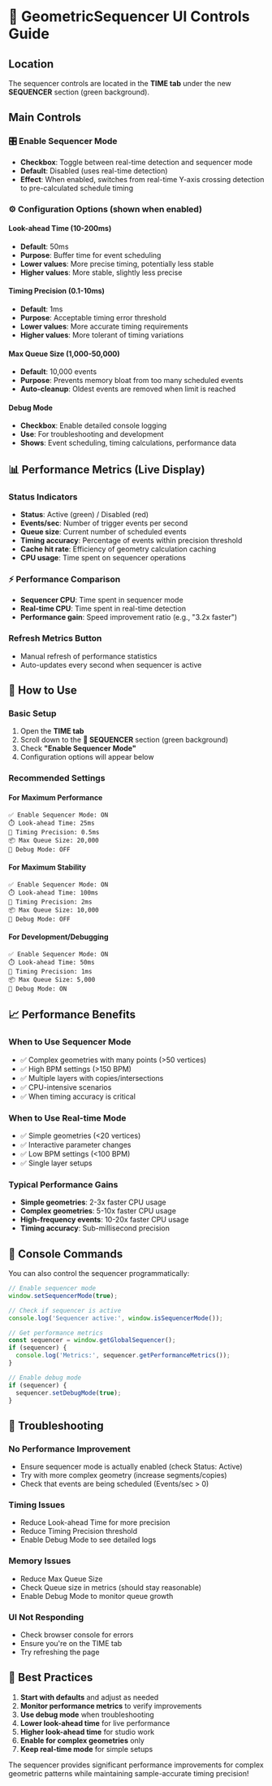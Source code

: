 # 🎯 GeometricSequencer UI Controls Guide

## Location
The sequencer controls are located in the **TIME tab** under the new **SEQUENCER** section (green background).

## Main Controls

### 🎛️ **Enable Sequencer Mode**
- **Checkbox**: Toggle between real-time detection and sequencer mode
- **Default**: Disabled (uses real-time detection)
- **Effect**: When enabled, switches from real-time Y-axis crossing detection to pre-calculated schedule timing

### ⚙️ **Configuration Options** (shown when enabled)

#### **Look-ahead Time (10-200ms)**
- **Default**: 50ms
- **Purpose**: Buffer time for event scheduling
- **Lower values**: More precise timing, potentially less stable
- **Higher values**: More stable, slightly less precise

#### **Timing Precision (0.1-10ms)**
- **Default**: 1ms
- **Purpose**: Acceptable timing error threshold
- **Lower values**: More accurate timing requirements
- **Higher values**: More tolerant of timing variations

#### **Max Queue Size (1,000-50,000)**
- **Default**: 10,000 events
- **Purpose**: Prevents memory bloat from too many scheduled events
- **Auto-cleanup**: Oldest events are removed when limit is reached

#### **Debug Mode**
- **Checkbox**: Enable detailed console logging
- **Use**: For troubleshooting and development
- **Shows**: Event scheduling, timing calculations, performance data

## 📊 **Performance Metrics** (Live Display)

### **Status Indicators**
- **Status**: Active (green) / Disabled (red)
- **Events/sec**: Number of trigger events per second
- **Queue size**: Current number of scheduled events
- **Timing accuracy**: Percentage of events within precision threshold
- **Cache hit rate**: Efficiency of geometry calculation caching
- **CPU usage**: Time spent on sequencer operations

### **⚡ Performance Comparison**
- **Sequencer CPU**: Time spent in sequencer mode
- **Real-time CPU**: Time spent in real-time detection
- **Performance gain**: Speed improvement ratio (e.g., "3.2x faster")

### **Refresh Metrics Button**
- Manual refresh of performance statistics
- Auto-updates every second when sequencer is active

## 🚀 **How to Use**

### **Basic Setup**
1. Open the **TIME tab**
2. Scroll down to the **🎯 SEQUENCER** section (green background)
3. Check **"Enable Sequencer Mode"**
4. Configuration options will appear below

### **Recommended Settings**

#### **For Maximum Performance**
```
✅ Enable Sequencer Mode: ON
⏱️ Look-ahead Time: 25ms
🎯 Timing Precision: 0.5ms
📦 Max Queue Size: 20,000
🐛 Debug Mode: OFF
```

#### **For Maximum Stability**
```
✅ Enable Sequencer Mode: ON
⏱️ Look-ahead Time: 100ms
🎯 Timing Precision: 2ms
📦 Max Queue Size: 10,000
🐛 Debug Mode: OFF
```

#### **For Development/Debugging**
```
✅ Enable Sequencer Mode: ON
⏱️ Look-ahead Time: 50ms
🎯 Timing Precision: 1ms
📦 Max Queue Size: 5,000
🐛 Debug Mode: ON
```

## 📈 **Performance Benefits**

### **When to Use Sequencer Mode**
- ✅ Complex geometries with many points (>50 vertices)
- ✅ High BPM settings (>150 BPM)
- ✅ Multiple layers with copies/intersections
- ✅ CPU-intensive scenarios
- ✅ When timing accuracy is critical

### **When to Use Real-time Mode**
- ✅ Simple geometries (<20 vertices)
- ✅ Interactive parameter changes
- ✅ Low BPM settings (<100 BPM)
- ✅ Single layer setups

### **Typical Performance Gains**
- **Simple geometries**: 2-3x faster CPU usage
- **Complex geometries**: 5-10x faster CPU usage
- **High-frequency events**: 10-20x faster CPU usage
- **Timing accuracy**: Sub-millisecond precision

## 🔧 **Console Commands**

You can also control the sequencer programmatically:

```javascript
// Enable sequencer mode
window.setSequencerMode(true);

// Check if sequencer is active
console.log('Sequencer active:', window.isSequencerMode());

// Get performance metrics
const sequencer = window.getGlobalSequencer();
if (sequencer) {
  console.log('Metrics:', sequencer.getPerformanceMetrics());
}

// Enable debug mode
if (sequencer) {
  sequencer.setDebugMode(true);
}
```

## 🐛 **Troubleshooting**

### **No Performance Improvement**
- Ensure sequencer mode is actually enabled (check Status: Active)
- Try with more complex geometry (increase segments/copies)
- Check that events are being scheduled (Events/sec > 0)

### **Timing Issues**
- Reduce Look-ahead Time for more precision
- Reduce Timing Precision threshold
- Enable Debug Mode to see detailed logs

### **Memory Issues**
- Reduce Max Queue Size
- Check Queue size in metrics (should stay reasonable)
- Enable Debug Mode to monitor queue growth

### **UI Not Responding**
- Check browser console for errors
- Ensure you're on the TIME tab
- Try refreshing the page

## 🎵 **Best Practices**

1. **Start with defaults** and adjust as needed
2. **Monitor performance metrics** to verify improvements
3. **Use debug mode** when troubleshooting
4. **Lower look-ahead time** for live performance
5. **Higher look-ahead time** for studio work
6. **Enable for complex geometries** only
7. **Keep real-time mode** for simple setups

The sequencer provides significant performance improvements for complex geometric patterns while maintaining sample-accurate timing precision! 